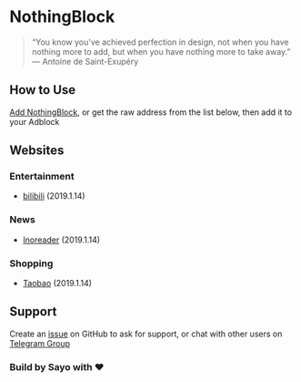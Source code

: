 # NothingBlock

> “You know you've achieved perfection in design, not when you have nothing more to add, but when you have nothing more to take away.” ― Antoine de Saint-Exupéry

## How to Use

[Add NothingBlock](abp:subscribe?location=https://raw.githubusercontent.com/sayomelu/NothingBlock/develop/NothingBlock.txt&title=NothingBlock), or get the raw address from the list below, then add it to your Adblock

## Websites

### Entertainment

- [bilibili](Entertainment/bilibili.txt) (2019.1.14)

### News

- [Inoreader](News/Inoreader) (2019.1.14)

### Shopping

- [Taobao](Shopping/Taobao.txt) (2019.1.14)

## Support

Create an [issue](https://github.com/sayomelu/NothingBlock/issues/new) on GitHub to ask for support, or chat with other users on [Telegram Group](https://t.me/NothingBlockGroup)

### Build by Sayo with ❤️